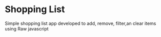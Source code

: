 # Shopping List

Simple shopping list app developed to add, remove, filter,an clear items using Raw javascript